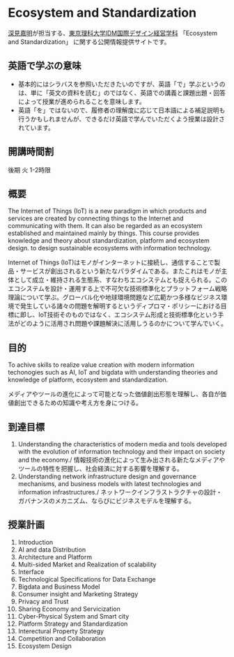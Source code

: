 # Ecosystem and Standardization
[深見嘉明](https://github.com/icat-lab/icat_lab)が担当する、[東京理科大学IDM国際デザイン経営学科](https://www.tus.ac.jp/idm/) 「Ecosystem and Standardization」 に関する公開情報提供サイトです。

## 英語で学ぶの意味
- 基本的にはシラバスを参照いただきたいのですが、英語「で」学ぶというのは、単に「英文の資料を読む」のではなく、英語での講義と課題出題・回答によって授業が進められることを意味します。
- 英語「を」ではないので、履修者の理解度に応じて日本語による補足説明も行うかもしれませんが、できるだけ英語で学んでいただくよう授業は設計されています。

## 開講時間割
後期 火 1-2時限

## 概要
The Internet of Things (IoT) is a new paradigm in which products and services are created by connecting things to the Internet and communicating with them. It can also be regarded as an ecosystem established and maintained mainly by things. This course provides knowledge and theory about standardization, platform and ecosystem design. to design sustainable ecosystems with information technology.

Internet of Things (IoT)はモノがインターネットに接続し、通信することで製品・サービスが創出されるという新たなパラダイムである。またこれはモノが主体として成立・維持される生態系、すなわちエコシステムとも捉えられる。このエコシステムを設計・運用する上で不可欠な技術標準化とプラットフォーム戦略理論について学ぶ。グローバル化や地球環境問題など広範かつ多様なビジネス環境で発生している諸々の問題を解明するというディプロマ・ポリシーにおける目標に即し、IoT技術そのものではなく、エコシステム形成と技術標準化という手法がどのように活用され問題や課題解決に活用しうるのかについて学んでいく。

## 目的
To achive skills to realize value creation with modern information techonogies such as AI, IoT and bigdata with understanding theories and knowledge of platform, ecosystem and standardization.

メディアやツールの進化によって可能となった価値創出形態を理解し、各自が価値創出できるための知識や考え方を身につける。

## 到達目標
1. Understanding the characteristics of modern media and tools developed with the evolution of information technology and their impact on society and the economy./ 情報技術の進化によって生み出される新たなメディアやツールの特性を把握し、社会経済に対する影響を理解する。
1.  Understanding network infrastructure design and governance mechanisms, and business models with latest technologies and information infrastructures./ ネットワークインフラストラクチャの設計・ガバナンスのメカニズム、ならびにビジネスモデルを理解する。

## 授業計画
1. Introduction
2. AI and data Distribution
3. Architecture and Platform
4. Multi-sided Market and Realization of scalability
5. Interface
6. Technological Specifications for Data Exchange
7. Bigdata and Business Model
8. Consumer insight and Marketing Strategy
9. Privacy and Trust
10. Sharing Economy and Servicization
11. Cyber-Physical System and Smart city
12. Platform Strategy and Standardization
13. Interectural Property Strategy
14. Competition and Collaboration
15. Ecosystem Design
